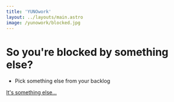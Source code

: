 ```yaml
---
title: 'YUNOwork'
layout: ../layouts/main.astro
image: /yunowork/blocked.jpg
---
```


# So you're blocked by something else?

- Pick something else from your backlog

[It's something else...](/)

